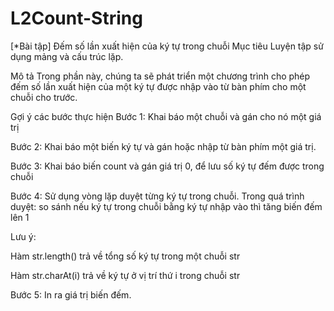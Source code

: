 # L2Count-String

[*Bài tập] Đếm số lần xuất hiện của ký tự trong chuỗi
Mục tiêu
Luyện tập sử dụng mảng và cấu trúc lặp.

Mô tả
Trong phần này, chúng ta sẽ phát triển một chương trình cho phép đếm số lần xuất hiện của một ký tự được nhập vào từ bàn phím cho một chuỗi cho trước.

Gợi ý các bước thực hiện
Bước 1: Khai báo một chuỗi và gán cho nó một giá trị

Bước 2: Khai báo một biến ký tự và gán hoặc nhập từ bàn phím một giá trị.

Bước 3: Khai báo biến count và gán giá trị 0, để lưu số ký tự đếm được trong chuỗi

Bước 4: Sử dụng vòng lặp duyệt từng ký tự trong chuỗi. Trong quá trình duyệt: so sánh nếu ký tự trong chuỗi bằng ký tự nhập vào thì tăng biến đếm lên 1

Lưu ý:

Hàm str.length() trả về tổng số ký tự trong một chuỗi str

Hàm str.charAt(i) trả về ký tự ở vị trí thứ i trong chuỗi str

Bước 5: In ra giá trị biến đếm.
